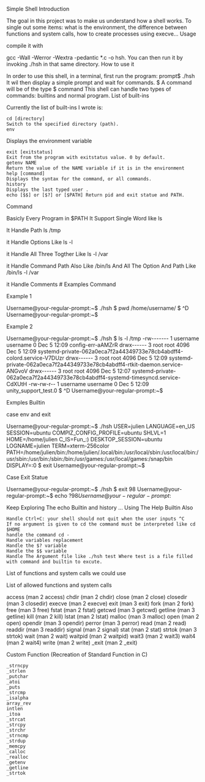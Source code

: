 Simple Shell
Introduction

The goal in this project was to make us understand how a shell works. To single out some items: what is the environment, the difference between functions and system calls, how to create processes using execve...
Usage

compile it with

gcc -Wall -Werror -Wextra -pedantic *.c -o hsh.
You can then run it by invoking ./hsh in that same directory.
How to use it

In order to use this shell, in a terminal, first run the program:
prompt$ ./hsh
It wil then display a simple prompt and wait for commands.
$
A command will be of the type $ command
This shell can handle two types of commands: builtins and normal program.
List of built-ins

Currently the list of built-ins I wrote is:

    cd [directory]
    Switch to the specified directory (path).
    env

Displays the environment variable

    exit [exitstatus]
    Exit from the program with exitstatus value. 0 by default.
    getenv NAME
    Return the value of the NAME variable if it is in the environment
    help [command]
    Displays the syntax for the command, or all commands.
    history
    Displays the last typed user .
    echo [$$] or [$?] or [$PATH] Return pid and exit statue and PATH.

Command

Basicly Every Program in $PATH It Support Single Word like ls

It Handle Path ls /tmp

it Handle Options Like ls -l

it Handle All Three Togther Like ls -l /var

it Handle Command Path Also Like /bin/ls And All The Option And Path Like /bin/ls -l /var

it Handle Comments #
Examples Command

Example 1

Username@your-regular-prompt:~$ ./hsh
$ pwd
/home/username/
$ ^D
Username@your-regular-prompt:~$

Example 2

Username@your-regular-prompt:~$ ./hsh
$ ls -l /tmp 
-rw------- 1 username username    0 Dec  5 12:09 config-err-aAMZrR
drwx------ 3 root   root   4096 Dec  5 12:09 systemd-private-062a0eca7f2a44349733e78cb4abdff4-colord.service-V7DUzr
drwx------ 3 root   root   4096 Dec  5 12:09 systemd-private-062a0eca7f2a44349733e78cb4abdff4-rtkit-daemon.service-ANGvoV
drwx------ 3 root   root   4096 Dec  5 12:07 systemd-private-062a0eca7f2a44349733e78cb4abdff4-systemd-timesyncd.service-CdXUtH
-rw-rw-r-- 1 username username    0 Dec  5 12:09 unity_support_test.0
$ ^D
Username@your-regular-prompt:~$

Exmples Builtin

case env and exit

Username@your-regular-prompt:~$ ./hsh
USER=julien
LANGUAGE=en_US
SESSION=ubuntu
COMPIZ_CONFIG_PROFILE=ubuntu
SHLVL=1
HOME=/home/julien
C_IS=Fun_:)
DESKTOP_SESSION=ubuntu
LOGNAME=julien
TERM=xterm-256color
PATH=/home/julien/bin:/home/julien/.local/bin:/usr/local/sbin:/usr/local/bin:/usr/sbin:/usr/bin:/sbin:/bin:/usr/games:/usr/local/games:/snap/bin
DISPLAY=:0
$ exit
Username@your-regular-prompt:~$ 

Case Exit Statue

Username@your-regular-prompt:~$ ./hsh
$ exit 98
Username@your-regular-prompt:~$ echo $?
98
Username@your-regular-prompt:~$

Keep Exploring The echo Builtin and history ... Using The Help Builtin
Also

    Handle Ctrl+C: your shell should not quit when the user inputs ^C
    If no argument is given to cd the command must be interpreted like cd $HOME
    handle the command cd -
    Handle variables replacement
    Handle the $? variable
    Handle the $$ variable
    Handle The Argument file like ./hsh test Where test is a file filled with command and builtin to excute.

List of functions and system calls we could use

List of allowed functions and system calls

access (man 2 access)
chdir (man 2 chdir)
close (man 2 close)
closedir (man 3 closedir)
execve (man 2 execve)
exit (man 3 exit)
fork (man 2 fork)
free (man 3 free)
fstat (man 2 fstat)
getcwd (man 3 getcwd)
getline (man 3 getline)
kill (man 2 kill)
lstat (man 2 lstat)
malloc (man 3 malloc)
open (man 2 open)
opendir (man 3 opendir)
perror (man 3 perror)
read (man 2 read)
readdir (man 3 readdir)
signal (man 2 signal)
stat (man 2 stat)
strtok (man 3 strtok)
wait (man 2 wait)
waitpid (man 2 waitpid)
wait3 (man 2 wait3)
wait4 (man 2 wait4)
write (man 2 write)
_exit (man 2 _exit)

Custom Function (Recreation of Standard Function in C)

    _strncpy
    _strlen
    _putchar
    _atoi
    _puts
    _strcmp
    _isalpha
    array_rev
    intlen
    _itoa
    _strcat
    _strcpy
    _strchr
    _strncmp
    _strdup
    _memcpy
    _calloc
    _realloc
    _getenv
    _getline
    _strtok
